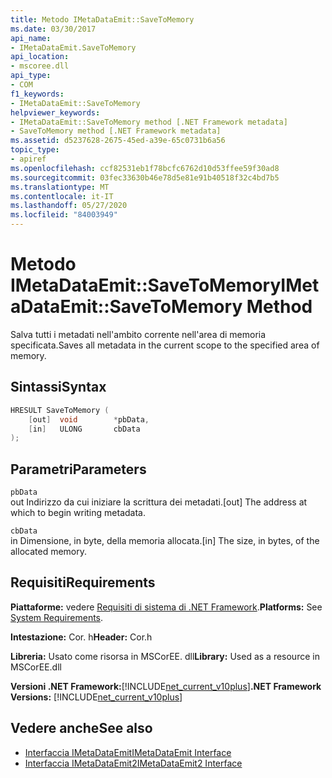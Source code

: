 ```yaml
---
title: Metodo IMetaDataEmit::SaveToMemory
ms.date: 03/30/2017
api_name:
- IMetaDataEmit.SaveToMemory
api_location:
- mscoree.dll
api_type:
- COM
f1_keywords:
- IMetaDataEmit::SaveToMemory
helpviewer_keywords:
- IMetaDataEmit::SaveToMemory method [.NET Framework metadata]
- SaveToMemory method [.NET Framework metadata]
ms.assetid: d5237628-2675-45ed-a39e-65c0731b6a56
topic_type:
- apiref
ms.openlocfilehash: ccf82531eb1f78bcfc6762d10d53ffee59f30ad8
ms.sourcegitcommit: 03fec33630b46e78d5e81e91b40518f32c4bd7b5
ms.translationtype: MT
ms.contentlocale: it-IT
ms.lasthandoff: 05/27/2020
ms.locfileid: "84003949"
---
```

# <a name="imetadataemitsavetomemory-method"></a><span data-ttu-id="e7702-102">Metodo IMetaDataEmit::SaveToMemory</span><span class="sxs-lookup"><span data-stu-id="e7702-102">IMetaDataEmit::SaveToMemory Method</span></span>
<span data-ttu-id="e7702-103">Salva tutti i metadati nell'ambito corrente nell'area di memoria specificata.</span><span class="sxs-lookup"><span data-stu-id="e7702-103">Saves all metadata in the current scope to the specified area of memory.</span></span>  
  
## <a name="syntax"></a><span data-ttu-id="e7702-104">Sintassi</span><span class="sxs-lookup"><span data-stu-id="e7702-104">Syntax</span></span>  
  
```cpp  
HRESULT SaveToMemory (
    [out]  void        *pbData,
    [in]   ULONG       cbData
);  
```  
  
## <a name="parameters"></a><span data-ttu-id="e7702-105">Parametri</span><span class="sxs-lookup"><span data-stu-id="e7702-105">Parameters</span></span>  
 `pbData`  
 <span data-ttu-id="e7702-106">out Indirizzo da cui iniziare la scrittura dei metadati.</span><span class="sxs-lookup"><span data-stu-id="e7702-106">[out] The address at which to begin writing metadata.</span></span>  
  
 `cbData`  
 <span data-ttu-id="e7702-107">in Dimensione, in byte, della memoria allocata.</span><span class="sxs-lookup"><span data-stu-id="e7702-107">[in] The size, in bytes, of the allocated memory.</span></span>  
  
## <a name="requirements"></a><span data-ttu-id="e7702-108">Requisiti</span><span class="sxs-lookup"><span data-stu-id="e7702-108">Requirements</span></span>  
 <span data-ttu-id="e7702-109">**Piattaforme:** vedere [Requisiti di sistema di .NET Framework](../../get-started/system-requirements.md).</span><span class="sxs-lookup"><span data-stu-id="e7702-109">**Platforms:** See [System Requirements](../../get-started/system-requirements.md).</span></span>  
  
 <span data-ttu-id="e7702-110">**Intestazione:** Cor. h</span><span class="sxs-lookup"><span data-stu-id="e7702-110">**Header:** Cor.h</span></span>  
  
 <span data-ttu-id="e7702-111">**Libreria:** Usato come risorsa in MSCorEE. dll</span><span class="sxs-lookup"><span data-stu-id="e7702-111">**Library:** Used as a resource in MSCorEE.dll</span></span>  
  
 <span data-ttu-id="e7702-112">**Versioni .NET Framework:**[!INCLUDE[net_current_v10plus](../../../../includes/net-current-v10plus-md.md)]</span><span class="sxs-lookup"><span data-stu-id="e7702-112">**.NET Framework Versions:** [!INCLUDE[net_current_v10plus](../../../../includes/net-current-v10plus-md.md)]</span></span>  
  
## <a name="see-also"></a><span data-ttu-id="e7702-113">Vedere anche</span><span class="sxs-lookup"><span data-stu-id="e7702-113">See also</span></span>

- [<span data-ttu-id="e7702-114">Interfaccia IMetaDataEmit</span><span class="sxs-lookup"><span data-stu-id="e7702-114">IMetaDataEmit Interface</span></span>](imetadataemit-interface.md)
- [<span data-ttu-id="e7702-115">Interfaccia IMetaDataEmit2</span><span class="sxs-lookup"><span data-stu-id="e7702-115">IMetaDataEmit2 Interface</span></span>](imetadataemit2-interface.md)
